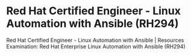 # Red Hat Certified Engineer - Linux Automation with Ansible (RH294)
Red Hat Certified Engineer - Linux Automation with Ansible | Resources
Examination: Red Hat Enterprise Linux Automation with Ansible (RH294)
